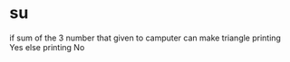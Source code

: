 # su
if sum of the 3 number that given to camputer can make triangle printing Yes 
else
printing No
